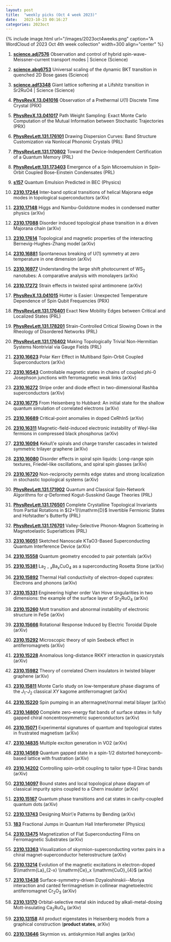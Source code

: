 ```yaml
---
layout: post
title:  "weekly picks (Oct 4 week 2023)"
date:   2023-10-23 00:16:27
categories: 2023oct
---
```



{% include image.html url="/images/2023oct4weeks.png" caption="A WordCloud of 2023 Oct 4th week collection" width=300 align="center" %}

1. **[science.adj7576](https://www.science.org/doi/10.1126/science.adj7576)** Observation and control of hybrid spin-wave- Meissner-current transport modes | Science (Science)

1. **[science.abq6753](https://www.science.org/doi/10.1126/science.abq6753)** Universal scaling of the dynamic BKT transition in quenched 2D Bose gases (Science)

1. **[science.adf3348](https://www.science.org/doi/10.1126/science.adf3348)** Giant lattice softening at a Lifshitz transition in Sr2RuO4 | Science (Science)



1. **[PhysRevX.13.041016](https://link.aps.org/doi/10.1103/PhysRevX.13.041016)** Observation of a Prethermal $U(1)$ Discrete Time Crystal (PRX)

1. **[PhysRevX.13.041017](https://link.aps.org/doi/10.1103/PhysRevX.13.041017)** Path Weight Sampling: Exact Monte Carlo Computation of the Mutual Information between Stochastic Trajectories (PRX)

1. **[PhysRevLett.131.176101](https://link.aps.org/doi/10.1103/PhysRevLett.131.176101)** Drawing Dispersion Curves: Band Structure Customization via Nonlocal Phononic Crystals (PRL)

1. **[PhysRevLett.131.170802](https://link.aps.org/doi/10.1103/PhysRevLett.131.170802)** Toward the Device-Independent Certification of a Quantum Memory (PRL)

1. **[PhysRevLett.131.173403](https://link.aps.org/doi/10.1103/PhysRevLett.131.173403)** Emergence of a Spin Microemulsion in Spin-Orbit Coupled Bose-Einstein Condensates (PRL)

1. **[s157](https://physics.aps.org/articles/v16/s157)** Quantum Emulsion Predicted in BEC (Physics)




1. **[2310.17244](http://arxiv.org/abs/2310.17244)** Inter-band optical transitions of helical Majorana edge modes in topological superconductors (arXiv)

1. **[2310.17148](http://arxiv.org/abs/2310.17148)** Higgs and Nambu-Goldstone modes in condensed matter physics (arXiv)

1. **[2310.17088](http://arxiv.org/abs/2310.17088)** Disorder induced topological phase transition in a driven Majorana chain (arXiv)

1. **[2310.17614](http://arxiv.org/abs/2310.17614)** Topological and magnetic properties of the interacting Bernevig-Hughes-Zhang model (arXiv)

1. **[2310.16881](http://arxiv.org/abs/2310.16881)** Spontaneous breaking of U(1) symmetry at zero temperature in one dimension (arXiv)

1. **[2310.16977](http://arxiv.org/abs/2310.16977)** Understanding the large shift photocurrent of WS$_{2}$ nanotubes: A comparative analysis with monolayers (arXiv)

1. **[2310.17272](http://arxiv.org/abs/2310.17272)** Strain effects in twisted spiral antimonene (arXiv)






1. **[PhysRevX.13.041015](https://link.aps.org/doi/10.1103/PhysRevX.13.041015)** Hotter is Easier: Unexpected Temperature Dependence of Spin Qubit Frequencies (PRX)

1. **[PhysRevLett.131.176401](https://link.aps.org/doi/10.1103/PhysRevLett.131.176401)** Exact New Mobility Edges between Critical and Localized States (PRL)

1. **[PhysRevLett.131.178201](https://link.aps.org/doi/10.1103/PhysRevLett.131.178201)** Strain-Controlled Critical Slowing Down in the Rheology of Disordered Networks (PRL)

1. **[PhysRevLett.131.176402](https://link.aps.org/doi/10.1103/PhysRevLett.131.176402)** Making Topologically Trivial Non-Hermitian Systems Nontrivial via Gauge Fields (PRL)





1. **[2310.16623](http://arxiv.org/abs/2310.16623)** Polar Kerr Effect in Multiband Spin-Orbit Coupled Superconductors (arXiv)

1. **[2310.16543](http://arxiv.org/abs/2310.16543)** Controllable magnetic states in chains of coupled phi-0 Josephson junctions with ferromagnetic weak links (arXiv)

1. **[2310.16272](http://arxiv.org/abs/2310.16272)** Stripe order and diode effect in two-dimensional Rashba superconductors (arXiv)

1. **[2310.16775](http://arxiv.org/abs/2310.16775)** From Heisenberg to Hubbard: An initial state for the shallow quantum simulation of correlated electrons (arXiv)

1. **[2310.16689](http://arxiv.org/abs/2310.16689)** Critical-point anomalies in doped CeRhIn5 (arXiv)

1. **[2310.16311](http://arxiv.org/abs/2310.16311)** Magnetic-field-induced electronic instability of Weyl-like fermions in compressed black phosphorus (arXiv)

1. **[2310.16094](http://arxiv.org/abs/2310.16094)** Kekul\\'e spirals and charge transfer cascades in twisted symmetric trilayer graphene (arXiv)

1. **[2310.16080](http://arxiv.org/abs/2310.16080)** Disorder effects in spiral spin liquids: Long-range spin textures, Friedel-like oscillations, and spiral spin glasses (arXiv)

1. **[2310.16720](http://arxiv.org/abs/2310.16720)** Non-reciprocity permits edge states and strong localization in stochastic topological systems (arXiv)


1. **[PhysRevLett.131.171902](https://link.aps.org/doi/10.1103/PhysRevLett.131.171902)** Quantum and Classical Spin-Network Algorithms for $q$-Deformed Kogut-Susskind Gauge Theories (PRL)

1. **[PhysRevLett.131.176501](https://link.aps.org/doi/10.1103/PhysRevLett.131.176501)** Complete Crystalline Topological Invariants from Partial Rotations in $(2+1)\\mathrm{D}$ Invertible Fermionic States and Hofstadter's Butterfly (PRL)

1. **[PhysRevLett.131.176701](https://link.aps.org/doi/10.1103/PhysRevLett.131.176701)** Valley-Selective Phonon-Magnon Scattering in Magnetoelastic Superlattices (PRL)




1. **[2310.16051](http://arxiv.org/abs/2310.16051)** Sketched Nanoscale KTaO3-Based Superconducting Quantum Interference Device (arXiv)

1. **[2310.15558](http://arxiv.org/abs/2310.15558)** Quantum geometry encoded to pair potentials (arXiv)

1. **[2310.15381](http://arxiv.org/abs/2310.15381)** La$_{2-x}$Ba$_x$CuO$_4$ as a superconducting Rosetta Stone (arXiv)

1. **[2310.15892](http://arxiv.org/abs/2310.15892)** Thermal Hall conductivity of electron-doped cuprates: Electrons and phonons (arXiv)

1. **[2310.15331](http://arxiv.org/abs/2310.15331)** Engineering higher order Van Hove singularities in two dimensions: the example of the surface layer of Sr$_2$RuO$_4$ (arXiv)

1. **[2310.15260](http://arxiv.org/abs/2310.15260)** Mott transition and abnormal instability of electronic structure in FeSe (arXiv)

1. **[2310.15666](http://arxiv.org/abs/2310.15666)** Rotational Response Induced by Electric Toroidal Dipole (arXiv)

1. **[2310.15292](http://arxiv.org/abs/2310.15292)** Microscopic theory of spin Seebeck effect in antiferromagnets (arXiv)

1. **[2310.15228](http://arxiv.org/abs/2310.15228)** Anomalous long-distance RKKY interaction in quasicrystals (arXiv)

1. **[2310.15982](http://arxiv.org/abs/2310.15982)** Theory of correlated Chern insulators in twisted bilayer graphene (arXiv)

1. **[2310.15811](http://arxiv.org/abs/2310.15811)** Monte Carlo study on low-temperature phase diagrams of the $J_1$-$J_2$ classical $XY$ kagome antiferromagnet (arXiv)

1. **[2310.15220](http://arxiv.org/abs/2310.15220)** Spin pumping in an altermagnet/normal metal bilayer (arXiv)







1. **[2310.14800](http://arxiv.org/abs/2310.14800)** Complete zero-energy flat bands of surface states in fully gapped chiral noncentrosymmetric superconductors (arXiv)

1. **[2310.15071](http://arxiv.org/abs/2310.15071)** Experimental signatures of quantum and topological states in frustrated magnetism (arXiv)

1. **[2310.14835](http://arxiv.org/abs/2310.14835)** Multiple exciton generation in VO2 (arXiv)

1. **[2310.14569](http://arxiv.org/abs/2310.14569)** Quantum gapped state in a spin-1/2 distorted honeycomb-based lattice with frustration (arXiv)

1. **[2310.14202](http://arxiv.org/abs/2310.14202)** Controlling spin-orbit coupling to tailor type-II Dirac bands (arXiv)

1. **[2310.14097](http://arxiv.org/abs/2310.14097)** Bound states and local topological phase diagram of classical impurity spins coupled to a Chern insulator (arXiv)

1. **[2310.15167](http://arxiv.org/abs/2310.15167)** Quantum phase transitions and cat states in cavity-coupled quantum dots (arXiv)

1. **[2310.13743](http://arxiv.org/abs/2310.13743)** Designing Moir\\'e Patterns by Bending (arXiv)

1. **[183](https://physics.aps.org/articles/v16/183)** Fractional Jumps in Quantum Hall Interferometer (Physics)





1. **[2310.13475](http://arxiv.org/abs/2310.13475)** Magnetization of Flat Superconducting Films on Ferromagnetic Substrates (arXiv)

1. **[2310.13363](http://arxiv.org/abs/2310.13363)** Visualization of skyrmion-superconducting vortex pairs in a chiral magnet-superconductor heterostructure (arXiv)

1. **[2310.13214](http://arxiv.org/abs/2310.13214)** Evolution of the magnetic excitations in electron-doped $\\mathrm{La}_{2-x} \\mathrm{Ce}_x \\mathrm{CuO}_{4}$ (arXiv)

1. **[2310.13438](http://arxiv.org/abs/2310.13438)** Surface-symmetry-driven Dzyaloshinskii--Moriya interaction and canted ferrimagnetism in collinear magnetoelectric antiferromagnet Cr$_2$O$_3$ (arXiv)

1. **[2310.13170](http://arxiv.org/abs/2310.13170)** Orbital-selective metal skin induced by alkali-metal-dosing Mott-insulating Ca$_2$RuO$_4$ (arXiv)

1. **[2310.13158](http://arxiv.org/abs/2310.13158)** All product eigenstates in Heisenberg models from a graphical construction (**product states**, arXiv)

1. **[2310.13646](http://arxiv.org/abs/2310.13646)** Skyrmion vs. antiskyrmion Hall angles (arXiv)
